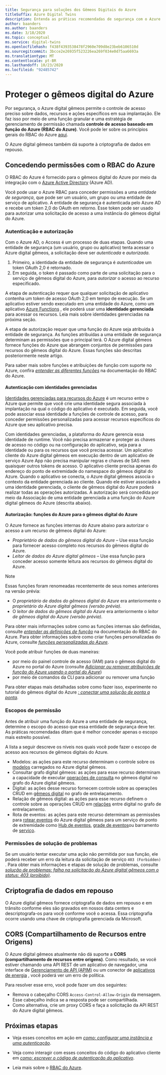 ```yaml
---
title: Segurança para soluções dos Gêmeos Digitais do Azure
titleSuffix: Azure Digital Twins
description: Entenda as práticas recomendadas de segurança com o Azure digital gêmeos.
author: baanders
ms.author: baanders
ms.date: 3/18/2020
ms.topic: conceptual
ms.service: digital-twins
ms.openlocfilehash: f438f4393538478f2960e709d8e23beb6106510d
ms.sourcegitcommit: 3bcce2e26935f523226ea269f034e0d75aa6693a
ms.translationtype: MT
ms.contentlocale: pt-BR
ms.lasthandoff: 10/23/2020
ms.locfileid: "92485742"
---
```

# <a name="secure-azure-digital-twins"></a>Proteger o gêmeos digital do Azure

Por segurança, o Azure digital gêmeos permite o controle de acesso preciso sobre dados, recursos e ações específicos em sua implantação. Ele faz isso por meio de uma função granular e uma estratégia de gerenciamento de permissão chamada **controle de acesso baseado em função do Azure (RBAC do Azure)**. Você pode ler sobre os princípios gerais do RBAC do Azure [aqui](../role-based-access-control/overview.md).

O Azure digital gêmeos também dá suporte à criptografia de dados em repouso.

## <a name="granting-permissions-with-azure-rbac"></a>Concedendo permissões com o RBAC do Azure

O RBAC do Azure é fornecido para o gêmeos digital do Azure por meio da integração com o [Azure Active Directory](../active-directory/fundamentals/active-directory-whatis.md) (Azure AD).

Você pode usar o Azure RBAC para conceder permissões a uma *entidade de segurança*, que pode ser um usuário, um grupo ou uma entidade de serviço de aplicativo. A entidade de segurança é autenticada pelo Azure AD e recebe um token 2,0 do OAuth em retorno. Esse token pode ser usado para autorizar uma solicitação de acesso a uma instância do gêmeos digital do Azure.

### <a name="authentication-and-authorization"></a>Autenticação e autorização

Com o Azure AD, o Access é um processo de duas etapas. Quando uma entidade de segurança (um usuário, grupo ou aplicativo) tenta acessar o Azure digital gêmeos, a solicitação deve ser *autenticada* e *autorizada*. 

1. Primeiro, a identidade da entidade de segurança é *autenticada*e um token OAuth 2,0 é retornado.
2. Em seguida, o token é passado como parte de uma solicitação para o serviço de gêmeos digital do Azure, para *autorizar* o acesso ao recurso especificado.

A etapa de autenticação requer que qualquer solicitação de aplicativo contenha um token de acesso OAuth 2,0 em tempo de execução. Se um aplicativo estiver sendo executado em uma entidade do Azure, como um aplicativo [Azure Functions](../azure-functions/functions-overview.md) , ele poderá usar uma **identidade gerenciada** para acessar os recursos. Leia mais sobre identidades gerenciadas na próxima seção.

A etapa de autorização requer que uma função do Azure seja atribuída à entidade de segurança. As funções atribuídas a uma entidade de segurança determinam as permissões que o principal terá. O Azure digital gêmeos fornece funções do Azure que abrangem conjuntos de permissões para recursos do gêmeos digital do Azure. Essas funções são descritas posteriormente neste artigo.

Para saber mais sobre funções e atribuições de função com suporte no Azure, confira [*entender as diferentes funções*](../role-based-access-control/rbac-and-directory-admin-roles.md) na documentação do RBAC do Azure.

#### <a name="authentication-with-managed-identities"></a>Autenticação com identidades gerenciadas

[Identidades gerenciadas para recursos do Azure](../active-directory/managed-identities-azure-resources/overview.md) é um recurso entre o Azure que permite que você crie uma identidade segura associada à implantação na qual o código do aplicativo é executado. Em seguida, você pode associar essa identidade a funções de controle de acesso, para conceder permissões personalizadas para acessar recursos específicos do Azure que seu aplicativo precisa.

Com identidades gerenciadas, a plataforma do Azure gerencia essa identidade de runtime. Você não precisa armazenar e proteger as chaves de acesso no código ou na configuração do aplicativo, seja para a identidade ou para os recursos que você precisa acessar. Um aplicativo cliente do Azure digital gêmeos em execução dentro de um aplicativo de serviço Azure App não precisa manipular regras e chaves de SAS nem quaisquer outros tokens de acesso. O aplicativo cliente precisa apenas do endereço do ponto de extremidade do namespace do gêmeos digital do Azure. Quando o aplicativo se conecta, o Azure digital gêmeos associa o contexto da entidade gerenciada ao cliente. Quando ele estiver associado a uma identidade gerenciada, o cliente de gêmeos digital do Azure poderá realizar todas as operações autorizadas. A autorização será concedida por meio da Associação de uma entidade gerenciada a uma função do Azure digital gêmeos do Azure (descrita abaixo).

#### <a name="authorization-azure-roles-for-azure-digital-twins"></a>Autorização: funções do Azure para o gêmeos digital do Azure

O Azure fornece as funções internas do Azure abaixo para autorizar o acesso a um recurso de gêmeos digital do Azure:
* *Proprietário de dados do gêmeos digital do Azure* – Use essa função para fornecer acesso completo nos recursos do gêmeos digital do Azure.
* *Leitor de dados do Azure digital gêmeos* – Use essa função para conceder acesso somente leitura aos recursos do gêmeos digital do Azure.

>[!NOTE]
> Essas funções foram renomeadas recentemente de seus nomes anteriores na versão prévia:
> * O *proprietário de dados do gêmeos digital do Azure* era anteriormente o *proprietário do Azure digital gêmeos (versão prévia)*.
> * O *leitor de dados do gêmeos digital do Azure* era anteriormente o *leitor de gêmeos digital do Azure (versão prévia)*.

Para obter mais informações sobre como as funções internas são definidas, consulte [*entender as definições de função*](../role-based-access-control/role-definitions.md) na documentação do RBAC do Azure. Para obter informações sobre como criar funções personalizadas do Azure, consulte [*funções personalizadas do Azure*](../role-based-access-control/custom-roles.md).

Você pode atribuir funções de duas maneiras:
* por meio do painel controle de acesso (IAM) para o gêmeos digital do Azure no portal do Azure (consulte [*Adicionar ou remover atribuições de função do Azure usando o portal do Azure*](../role-based-access-control/role-assignments-portal.md))
* por meio de comandos da CLI para adicionar ou remover uma função

Para obter etapas mais detalhadas sobre como fazer isso, experimente no tutorial do gêmeos digital do Azure [*: conectar uma solução de ponta a ponta*](tutorial-end-to-end.md).

### <a name="permission-scopes"></a>Escopos de permissão

Antes de atribuir uma função do Azure a uma entidade de segurança, determine o escopo do acesso que essa entidade de segurança deve ter. As práticas recomendadas ditam que é melhor conceder apenas o escopo mais estreito possível.

A lista a seguir descreve os níveis nos quais você pode fazer o escopo de acesso aos recursos de gêmeos digitais do Azure.
* Modelos: as ações para este recurso determinam o controle sobre os [modelos](concepts-models.md) carregados no Azure digital gêmeos.
* Consultar grafo digital gêmeos: as ações para esse recurso determinam a capacidade de executar [operações de consulta](concepts-query-language.md) no gêmeos digital no grafo do Azure digital gêmeos.
* Digital: as ações desse recurso fornecem controle sobre as operações CRUD em [gêmeos digital](concepts-twins-graph.md) no grafo de entrelaçamento.
* Relação de gêmeos digital: as ações para esse recurso definem o controle sobre as operações CRUD em [relações](concepts-twins-graph.md) entre digital no grafo de entrelaçamento.
* Rota de eventos: as ações para este recurso determinam as permissões para [rotear eventos](concepts-route-events.md) do Azure digital gêmeos para um serviço de ponto de extremidade como [Hub de eventos](../event-hubs/event-hubs-about.md), [grade de eventos](../event-grid/overview.md)ou barramento de [serviço](../service-bus-messaging/service-bus-messaging-overview.md).

### <a name="troubleshooting-permissions"></a>Permissões de solução de problemas

Se um usuário tentar executar uma ação não permitida por sua função, ele poderá receber um erro da leitura da solicitação de serviço `403 (Forbidden)` . Para obter mais informações e etapas de solução de problemas, consulte [*solução de problemas: falha na solicitação do Azure digital gêmeos com o status: 403 (proibido)*](troubleshoot-error-403.md).

## <a name="encryption-of-data-at-rest"></a>Criptografia de dados em repouso

O Azure digital gêmeos fornece criptografia de dados em repouso e em trânsito conforme eles são gravados em nossos data centers e descriptografa-os para você conforme você o acessa. Essa criptografia ocorre usando uma chave de criptografia gerenciada da Microsoft.

## <a name="cross-origin-resource-sharing-cors"></a>CORS (Compartilhamento de Recursos entre Origens)

O Azure digital gêmeos atualmente não dá suporte a **CORS (compartilhamento de recursos entre origens)**. Como resultado, se você estiver chamando uma API REST de um aplicativo de navegador, uma interface de [Gerenciamento de API (APIM)](../api-management/api-management-key-concepts.md) ou um conector de [aplicativos de energia](https://docs.microsoft.com/powerapps/powerapps-overview) , você poderá ver um erro de política.

Para resolver esse erro, você pode fazer um dos seguintes:
* Remova o cabeçalho CORS `Access-Control-Allow-Origin` da mensagem. Esse cabeçalho indica se a resposta pode ser compartilhada. 
* Como alternativa, crie um proxy CORS e faça a solicitação da API REST do Azure digital gêmeos. 

## <a name="next-steps"></a>Próximas etapas

* Veja esses conceitos em ação em [*como: configurar uma instância e uma autenticação*](how-to-set-up-instance-portal.md).

* Veja como interagir com esses conceitos do código do aplicativo cliente em [*como: escrever o código de autenticação do aplicativo*](how-to-authenticate-client.md).

* Leia mais sobre o [RBAC do Azure](../role-based-access-control/overview.md).
